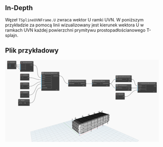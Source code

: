 ## In-Depth
Węzeł `TSplineUVNFrame.U` zwraca wektor U ramki UVN. W poniższym przykładzie za pomocą linii wizualizowany jest kierunek wektora U w ramkach UVN każdej powierzchni prymitywu prostopadłościanowego T-splajn.

## Plik przykładowy

![Example](./Autodesk.DesignScript.Geometry.TSpline.TSplineUVNFrame.U_img.jpg)
